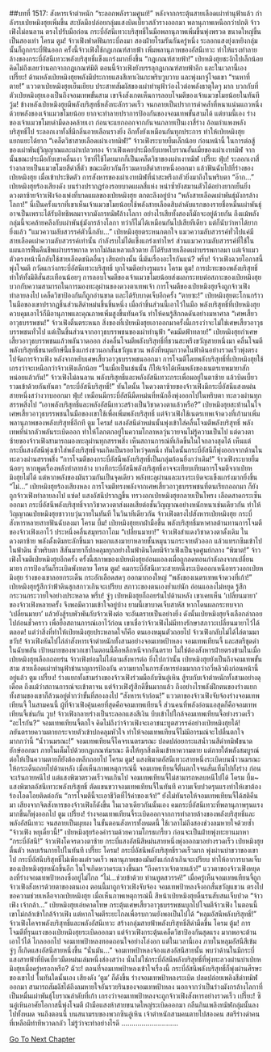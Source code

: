 ##บทที่ 1517: สังหารเจ้าตำหนัก
“ระลอกพลังรวมศูนย์!”
หลังจากกระตุ้นสายเลือดเผ่าทำนุฟ้าแล้ว กำลังรบเป่ยหมิงฮุยเพิ่มขึ้น สะบัดมือปล่อยกลุ่มแสงบิดเบี้ยวสลัวรางออกมา พลานุภาพเหนือกว่าปกติ
จ้าวเฟิงไม่ลนลาน ตรงไปรับมือก่อน กระบี่อัสนีเทวะบริสุทธิ์ในมือพลานุภาพเพิ่มขึ้นพุ่งพรวด ขนาดใหญ่ขึ้นเป็นสองเท่า
โครม ตูม!
จ้าวเฟิงฟาดฟันกระบี่ลงมา สองฝ่ายโรมรันกันครู่หนึ่ง ระลอกแสงยุ่งเหยิงกลุ่มนั้นก็ถูกกระบี่ฟันออก
ครั้งนี้จ้าวเฟิงใช้กฎเกณฑ์สายฟ้า เพิ่มพลานุภาพของอัสนีเทวะ ทำให้แรงทำลายล้างของกระบี่อัสนีเทวะพลังบริสุทธิ์แข็งแกร่งมากยิ่งขึ้น
“กฎเกณฑ์สายฟ้า!”
เป่ยหมิงฮุยชะงักไปเล็กน้อย
คิดไม่ถึงเลยว่านอกจากกฎเกณฑ์มิติ ตอนนี้จ้าวเฟิงยังบรรลุกฎเกณฑ์สายฟ้าอีก
และในเวลานี้เอง
เปรี๊ยะ!
ด้านหลังเป่ยหมิงฮุยพลังมีประกายแสงสีเทาเงินกะพริบวูบวาบ และพุ่งมาจู่โจมเขา
“รนหาที่ตาย!”
แววตาเป่ยหมิงฮุยเย็นเยียบ
ประสาทสัมผัสของเผ่าทำนุฟ้าว่องไวต่อพลังธาตุใดๆ มาก บวกกับที่ตัวเป่ยหมิงฮุยเองเป็นถึงจอมเทพขั้นสาม เขาจึงสังเกตเห็นการลอบโจมตีของเจ้าแมวขโมยน้อยในทันที
วู้ม!
ข้างหลังเป่ยหมิงฮุยมีพลังบริสุทธิ์หลั่งทะลักรวดเร็ว จนกลายเป็นปราการดำคล้ำที่หนาแน่นแถวหนึ่ง
ด้วยพลังของเจ้าแมวขโมยน้อย ยากจะทำลายปราการป้องกันของจอมเทพขั้นสามได้
แต่ยามนี้เอง ร่างของเจ้าแมวขโมยดำมืดลงคล้ายเงา ก่อนจะแยกออกจากกันจนกลายเป็นเงาสี่ร่าง อ้อมกำแพงพลังบริสุทธิ์ไป
ระลอกเงาทั้งสี่มีกลิ่นอายเลือนรางยิ่ง อีกทั้งยังเหมือนกันทุกประการ ทำให้เป่ยหมิงฮุยแยกแยะได้ยาก
“เคล็ดวิชาสายเลือดเผ่าเงาทมิฬ!”
จ้าวเฟิงระบายยิ้มเล็กน้อย
ก่อนหน้านี้ ในการต่อสู้ของเผ่าพันธุ์วิญญาณและเผ่าเปลวทอง จ้าวเฟิงเคยประมือกับเทพโบราณอั้นเมี่ยของเผ่าเงาทมิฬ จากนั้นขณะประมือกับเขาคลื่นเงา วิชาที่ใช้โดยมากก็เป็นเคล็ดวิชาของเผ่าเงาทมิฬ
เปรี๊ยะ ฟุ่บ!
ระลอกเงาสี่ร่างกลายเป็นแมวขโมยสีดำสี่ตัว ขณะเดียวกันก็รวมดาบสีดำสายหนึ่งออกมา แล้วฟันฉับไปที่ร่างของเป่ยหมิงฮุย
เมื่อเข้าประชิดตัว การสังหารของเผ่าเงาทมิฬที่น่าสะพรึงกลัวยิ่งมาถึงในพริบตา
“อ๊าก…”
เป่ยหมิงฮุยร้องเสียงดัง บนร่างปรากฏร่องรอยบาดแผลสี่แห่ง หนำซ้ำยังสมานตัวได้อย่างยากเย็นยิ่ง
ดวงตาซ้ายจ้าวเฟิงจ้องเพ่งที่บาดแผลของเป่ยหมิงฮุย ตกตะลึงอยู่บ้าง “พลังสายเลือดเผ่าพันธุ์มังกรล้างโลกา!”
นี่เป็นครั้งแรกที่เขาเห็นเจ้าแมวขโมยน้อยใช้พลังสายเลือดสิบลำดับแรกของรายชื่อหมื่นเผ่าพันธุ์ อาจเป็นเพราะได้รับอิทธิพลมาจากมังกรทมิฬล้างโลกา อย่างไรเสียทั้งสองก็มักจะอยู่ด้วยกัน
ถึงแม้พลังกลุ่มนี้จะคล้ายคลึงกับเผ่าพันธุ์มังกรล้างโลกา ทว่าก็ไม่ได้เหมือนกันไปเสียทีเดียว แต่ก็นับว่าหาได้ยากยิ่งแล้ว
“แมวความลับสวรรค์ตัวนี้กลับ…”
เป่ยหมิงฮุยตระหนกตกใจ
แมวความลับสวรรค์ทั่วไปแค่มีสายเลือดเผ่าความลับสวรรค์เท่านั้น กำลังรบไม่ได้แข็งแกร่งเท่าไหร่
ส่วนแมวความลับสวรรค์ที่ใช้ในแผนการฟื้นคืนชีพเผ่าบรรพกาล หากไม่ล้มเหลวแล้วตาย ก็ได้รับสายเลือดเผ่าบรรพกาลมา
แต่เจ้าแมวตัวตรงหน้านี้กลับใช้สายเลือดชนิดอื่นๆ เสียอย่างนั้น นี่มันเรื่องอะไรกันแน่?
พรึ่บ!
จ้าวเฟิงฉวยโอกาสนี้พุ่งโจมตี กวัดแกว่งกระบี่อัสนีเทวะบริสุทธิ์ บุกโจมตีอย่างรุนแรง
โครม ตูม!
การปะทะของพลังบริสุทธิ์ ทำให้ทั้งมิติสั่นสะเทือนน้อยๆ
การลอบโจมตีของเจ้าแมวขโมยน้อยส่งผลกระทบต่อสภาะของเป่ยหมิงฮุย บวกกับความสามารถในการมองทะลุผ่านของดวงตาเทพเจ้า การโจมตีของเป่ยหมิงฮุยจึงถูกจ้าวเฟิงทำลายลงไป เคล็ดวิชาป้องกันก็ถูกอ่านขาด และได้รับบาดเจ็บอีกครั้ง
“ตายซะ!”
เป่ยหมิงฮุยตะโกนกร้าว ในมือของเขาปรากฏชิ้นส่วนสีดำหม่นขึ้นชิ้นหนึ่ง
เมื่อกำชิ้นส่วนนี้เอาไว้ในมือ พลังบริสุทธิ์ที่เป่ยหมิงฮุยควบคุมเอาไว้ก็มีอานุภาพและคุณภาพเพิ่มสูงขึ้นทันควัน ทำให้คนรู้สึกกดดันอย่างมหาศาล
“เศษเสี้ยวอาวุธบรรพชน!”
จ้าวเฟิงตื่นตระหนก
สิ่งของที่เป่ยหมิงฮุยเอาออกมาครั้งนี้เกรงว่าจะไม่ใช่เศษเสี้ยวอาวุธบรรพชนทั่วไป แต่เป็นชิ้นส่วนจากอาวุธบรรพชนของเผ่าทำนุฟ้า
“คมมีดฟ้าทลาย!”
เป่ยหมิงฮุยกำเศษเสี้ยวอาวุธบรรพชนแล้วพลันวาดออก ส่งคลื่นโจมตีพลังบริสุทธิ์ที่ชวนสะพรึงขวัญสายหนึ่งมา
คลื่นโจมตีพลังบริสุทธิ์ขนาดยักษ์นี้แข็งแกร่งชวนอกสั่นขวัญแขวน พลังที่หมุนกวาดในฟ้าดินอย่างรวดเร็วพุ่งตรงไปจัดการจ้าวเฟิง
หลังจากหยิบเศษเสี้ยวอาวุธบรรพชนออกมา การโจมตีโดยพลังบริสุทธิ์ที่เป่ยหมิงฮุยใช้เกรงว่าจะเหนือกว่าจ้าวเฟิงเล็กน้อย
“ในเมื่อเป็นเช่นนั้น ก็ให้เจ้าได้เห็นพลังของเนตรเทพมายาสักหน่อยแล้วกัน!”
จ้าวเฟิงไม่ลนลาน พลังบริสุทธิ์และพลังอัสนีเทวะกระเพื่อมอยู่ในตาซ้าย แล้วบิดเบี้ยวรวมเข้าด้วยกันทันตา
“กระบี่อัสนีบริสุทธิ์!”
ทันใดนั้น ในดวงตาซ้ายของจ้าวเฟิงมีกระบี่อัสนีแสงหม่นสายหนึ่งสว่างวาบออกมา
ฟุ่บ!
เหมือนมีกระบี่อัสนีมืดหม่นที่หนักอึ้งพุ่งออกไปในพริบตา ทะลวงผ่านทุกสรรพสิ่งไป
“เอาพลังบริสุทธิ์และพลังอัสนีเทวะสร้างเป็นวิชาดวงตาแล้วหรือ?”
เป่ยหมิงฮุยสะท้านในใจ
เศษเสี้ยวอาวุธบรรพชนในมือของเขาใช้เพื่อเพิ่มพลังบริสุทธิ์
แต่จ้าวเฟิงใช้เนตรเทพเจ้าดวงที่เก้ามาเพิ่มพลานุภาพของพลังบริสุทธิ์อีกที
ตูม โครม!
แสงอัสนีดำหม่นนั้นพุ่งเข้าใส่คลื่นโจมตีพลังบริสุทธิ์ พลังเทพที่น่ากลัวพลันระเบิดออก ทำให้โลกตกอยู่ในความโกลาหลวุ่นวายจนไม่รู้ความเป็นไป
แต่ดวงตาซ้ายของจ้าวเฟิงสามารถมองทะลุผ่านทุกสรรพสิ่ง เห็นสถานการณ์ที่เกิดขึ้นในใจกลางสุดได้
เห็นแต่กระบี่แสงอัสนีพุ่งเข้าใส่พลังบริสุทธิ์จนเกิดเป็นรอยโหว่จุดหนึ่ง
ทันใดนั้นกระบี่อัสนีก็พุ่งออกจากด้านใน ทะลวงผ่านสรรพสิ่ง
“การโจมตีของกระบี่อัสนีพลังบริสุทธิ์เป็นกลุ่มก้อนยิ่งกว่าเดิม!”
จ้าวเฟิงระบายยิ้มน้อยๆ
หากพูดเรื่องพลังทำลายล้าง บางทีกระบี่อัสนีพลังบริสุทธิ์อาจจะเทียบเทียมการโจมตีจากเป่ยหมิงฮุยไม่ได้ แต่หากพลังของมันรวมกันเป็นจุดเดียว พลังทะลุผ่านและแรงระเบิดจะแข็งแกร่งมากยิ่งขึ้น
“ไม่…”
เป่ยหมิงฮุยร้องเสียงหลง การโจมตีทรงพลังจากเศษเสี้ยวอาวุธบรรพชนที่ตนเรียกออกมา ก็ยังถูกจ้าวเฟิงทำลายลงไป
แซ่ด!
แสงอัสนีปรากฏขึ้น ทรวงอกเป่ยหมิงฮุยกลายเป็นโพรง เลือดสาดกระเซ็นออกมา
กระบี่อัสนีพลังบริสุทธิ์จากวิชาดวงตาส่งผลเสียต่อชั้นวิญญาณอย่างหนักหนาเช่นเดียวกัน ทำให้วิญญาณเป่ยหมิงฮุยชาวาบวุ่นวายในทันที
ในวินาทีเดียวกัน จ้าวเฟิงตรงไปสังหารเป่ยหมิงฮุย กระบี่สังหารหลายสายฟันฉับลงมา
โครม บึ้ม!
เป่ยหมิงฮุยยกฝ่ามือขึ้น พลังบริสุทธิ์มหาศาลต้านทานการโจมตีของจ้าวเฟิงเอาไว้ ประหนึ่งคลื่นสมุทรถาโถม
“เปลี่ยนมายา!”
จ้าวเฟิงสำแดงวิชาดวงตาดั้งเดิม
ในดวงตาซ้าย พลังดั้งเดิมทะลักขึ้นมา หมอกแสงมายาหลายชั้นหมุนวนกระจายตัวออก แล้วแทรกซึมเข้าไปในฟ้าดิน
ชั่วพริบตา สีสันมายาก็ปกคลุมทุกอย่างในฟ้าดินโดยมีจ้าวเฟิงเป็นจุดศูนย์กลาง
“พิฆาต!”
จ้าวเฟิงโจมตีเป่ยหมิงฮุยอีกครั้ง
ครั้งนี้สภาพของเป่ยหมิงฮุยอ่อนแอลงเมื่อถูกลดทอนกำลังลงจากเปลี่ยนมายา การป้องกันก็ระเบิดพังทลาย
โครม ตูม!
คมกระบี่อัสนีเทวะสายหนึ่งระเบิดออกเหนือทรวงอกเป่ยหมิงฮุย
ร่างของเขาลอยกระเด็น กระอักเลือดสดๆ ออกมากองใหญ่
“พลังของเนตรเทพเจ้าดวงที่เก้า!”
เป่ยหมิงฮุยรู้สึกว่าฟ้าดินสุกสกาวเกินจะเปรียบ สภาวะของตนเองย่ำแย่นัก อ่อนแอลงไม่หยุด รู้สึกกระวนกระวายใจอย่างประหลาด
พรึ่บ!
จู่ๆ เป่ยหมิงฮุยก็ถอยร่นไปด้านหลัง
เขาเคยเห็น ‘เปลี่ยนมายา’ ของจ้าวเฟิงหลายครั้ง จึงพอมีความเข้าใจอยู่บ้าง
ยามนี้เขาบาดเจ็บสาหัส หากโดนผลกระทบจาก ‘เปลี่ยนมายา’ แล้วยังสู้รบพัวพันกับจ้าวเฟิงต่อ จะอันตรายเป็นอย่างยิ่ง
ดังนั้นเป่ยหมิงฮุยจึงเลือกล่าถอยไปก่อนชั่วคราว เพื่อยื้อสถานการณ์เอาไว้ก่อน
เขาเชื่อว่าจ้าวเฟิงไม่มีทางรักษาสภาวะเปลี่ยนมายาไว้ได้ตลอด!
แต่ว่าสิ่งที่ทำให้เป่ยหมิงฮุยประหลาดใจก็คือ ตนเองหมุนตัวถอยไป จ้าวเฟิงกลับไม่ได้ไล่ตามมา
ขวับ!
จ้าวเฟิงหันไปไล่ล่าสังหารเจ้าตำหนักทั้งสามอย่างจอมเทพป้าหลง จอมเทพเทียนจี้ และสตรีชุดดำในฉับพลัน
เป้าหมายของพวกเขาในตอนนี้คือหลีกหนีจากอันตราย ไม่ใช่ต้องสังหารฝ่ายตรงข้ามในเมื่อเป่ยหมิงฮุยเลือกถอยร่น จ้าวเฟิงย่อมไม่ไล่ตามสังหารต่อ
ยิ่งไปกว่านั้น เป่ยหมิงฮุยยังเป็นถึงจอมเทพขั้นสาม สายเลือดเผ่าทำนุฟ้าชำนาญการป้องกัน ความยากในการสังหารย่อมมากกว่าอวี่หลิวผิงก่อนหน้านี้อยู่แล้ว
ตูม เปรี้ยง!
ร่างแยกทั้งสามร่างของจ้าวเฟิงร่วมมือกับซินอู๋เหิน สู้รบกับเจ้าตำหนักทั้งสามอย่างดุเดือด
ถึงแม้ว่าสถานการณ์จะเข้าตาจน แต่จ้าวเฟิงรู้สึกดีขึ้นมากแล้ว ถึงอย่างไรพลังฝึกตนของร่างแยกทั้งสามของเขาก็ล้วนอยู่ต่ำกว่าขั้นที่สองลงไป
“สังหารเจ้าก่อน!”
แววตาของจ้าวเฟิงจับจ้องร่างจอมเทพเทียนจี้
ในสามคนนี้ ผู้ที่จ้าวเฟิงคุ้นเคยที่สุดคือจอมเทพเทียนจี้ ส่วนคนที่พลังอ่อนแอสุดก็คือจอมเทพเทียนจี้เช่นกัน
วูบ!
จ้าวเฟิงกลายร่างเป็นระลอกแสงสีเงิน บีบเข้าไปใกล้จอมเทพเทียนจี้อย่างรวดเร็ว
“อะไรกัน?”
จอมเทพเทียนจี้ตกใจ คิดไม่ถึงว่าจ้าวเฟิงจะเอาชนะทูตสวรรค์อย่างเป่ยหมิงฮุยได้!
ภยันตรายความตายกระจายตัวเข้าปกคลุมหัวใจ ทำให้จอมเทพเทียนจี้ไม่มีอารมณ์จะไปตื่นตกใจมากกว่านี้
“น้ำวนมรณะ!”
จอมเทพเทียนจี้โคจรเนตรมรณะ ปลดปล่อยกระแสน้ำวนสีดำทมิฬขนาดยักษ์ออกมา ภายในเต็มไปด้วยกฎเกณฑ์มรณะ ดึงให้ทุกสิ่งเดินเข้าหาความตาย
แต่ภายใต้พลังสมบูรณ์ ต่อให้เป็นความตายก็ยังต้องหลีกถอยไป
โครม ตูม!
แสงพิฆาตอัสนีเทวะสายหนึ่งระเบิดบนน้ำวนมรณะให้กระเด็นถอยไปด้านหลัง
เมื่อเห็นภาพเหตุการณ์นี้ จอมเทพเทียนจี้ตื่นตกใจจนสั่นเทิ้มไปทั้งร่าง ก่อนจะเร้นกายหนีไป
แต่แสงพิฆาตรวดเร็วจนเกินไป จอมเทพเทียนจี้ไม่สามารถหลบหนีไปได้
โครม บึ้ม~
แสงพิฆาตอัสนีเทวะพลังบริสุทธิ์ ตัดแขนขวาจอมเทพเทียนจี้ในทันที ความเจ็บปวดรุนแรงทำให้เขาต้องร้องโอดโอยติดต่อกัน
“การโจมตีนี้จะเอาชีวิตที่ไร้ค่าของเจ้า!”
ยังไม่ทันรอให้จอมเทพเทียนจี้ได้สติคืนมา เสียงจากจิตสังหารของจ้าวเฟิงก็ดังขึ้น
ในเวลาเดียวกันนั้นเอง คมกระบี่อัสนีเทวะที่พลานุภาพรุนแรงมากขึ้นก็พุ่งออกไป
ตูม เปรี้ยง!
ร่างจอมเทพเทียนจี้ระเบิดออกจากการทำลายล้างของพลังบริสุทธิ์และพลังอัสนีเทวะ จนสลายเป็นผุยผง
ในขั้นตอนสังหารทั้งหมดนี้ ใช้เวลาไม่ถึงสองช่วงลมหายใจด้วยซ้ำ
“จ้าวเฟิง หยุเดี๋ยวนี้!”
เป่ยหมิงฮุยร้องคำรามด้วยความโกรธเกรี้ยว ก่อนจะเป็นฝ่ายพุ่งทะยานมาหา
“กระบี่อัสนี!”
จ้าวเฟิงโคจรดวงตาซ้าย กระบี่แสงอัสนีสีหม่นสายหนึ่งพุ่งออกมาอย่างรวดเร็ว
เป่ยหมิงฮุยตื่นตัว หลบเร้นกายไปในทันที
เปรี๊ยะ โครม!
กระบี่อัสนีพลังบริสุทธิ์รวดเร็วมาก พุ่งผ่านบ่าขวาของเขาไป
กระบี่อัสนีบริสุทธิ์ไม่เพียงแต่รวดเร็ว พลานุภาพของมันยังแก่กล้าเกินจะเปรียบ ทำให้อาการบาดเจ็บของเป่ยหมิงฮุยหนักขึ้นอีก ในใจเกิดหวาดระแวงขึ้นมา
“ถึงคราวเจ้าตายแล้ว!”
แววตาของจ้าวเฟิงหยุดลงที่ร่างจอมเทพป้าหลงซึ่งอยู่ไม่ไกล
“ไม่…ช่วยข้าด้วย ท่านทูตสวรรค์!”
เมื่อครู่เห็นจอมเทพเทียนจี้ถูกจ้าวเฟิงสังหารด้วยตาของตนเอง ตอนนี้มาถูกจ้าวเฟิงจับจ้อง จอมเทพป้าหลงจึงอกสั่นขวัญแขวน ตรงไปขอความช่วยเหลือจากเป่ยหมิงฮุย
เมื่อเห็นภาพเหตุการณ์นี้ สีหน้าเป่ยหมิงฮุยดิ้นรนสับสนเจ็บปวด
“จ้าวเฟิง เจ้ากล้า…”
เป่ยหมิงฮุยเอ่ยคาดโทษ กระตุ้นเศษเสี้ยวอาวุธบรรพชนบุกไปโจมตีจ้าวเฟิง
ในตอนนี้เขาไม่กล้าเข้าใกล้จ้าวเฟิง แต่หากโจมตีระยะไกลเพื่อรบกวนยังพอเป็นไปได้
“หลุมอัสนีพลังบริสุทธิ์!”
จ้าวเฟิงโคจรพลังบริสุทธิ์และพลังอัสนีเทวะ สร้างกลุ่มสายฟ้าพลังบริสุทธิ์สีดำมืดขึ้น
โครม ตู้ม!
การโจมตีที่รุนแรงของเป่ยหมิงฮุยระเบิดออกมา แต่จ้าวเฟิงกระตุ้นเคล็ดวิชาป้องกันสุดแรง มากพอจะต้านเอาไว้ได้
ไกลออกไป จอมเทพป้าหลงทอดถอนใจอย่างโล่งอก
แต่ในเวลานี้เอง ภายในหลุมอัสนีสีเข้ม จู่ๆ ก็เกิดแสงอัสนีสายหนึ่งขึ้น
“นั่นมัน…”
จอมเทพป้าหลงจ้องแสงอัสนีสายนั้น พบว่าด้านในมีกระบี่แสงสายฟ้าที่บิดเบี้ยวมืดหม่นเล่มหนึ่งส่องสว่าง
นั่นไม่ใช่กระบี่อัสนีพลังบริสุทธิ์ที่พุ่งทะลวงผ่านบ่าเป่ยหมิงฮุยเมื่อครู่หรอกหรือ?
ฉัวะ!
ตอนที่จอมเทพป้าหลงเข้าใจเรื่องนี้ กระบี่อัสนีพลังบริสุทธิ์ก็พุ่งผ่านศีรษะของเขาไป
ในทันใดนั้นเอง เสียงดัง ‘ตูม’ ก็ดังขึ้น ร่างจอมเทพป้าหลงระเบิด ปลดปล่อยเพลิงสีดำทมิฬออกมา สามารถสัมผัสได้ถึงลมหายใจอันรวยรินของจอมเทพป้าหลง
นอกจากว่าเป็นร่างมังกรล้างโลกาที่เป็นหมื่นเผ่าพันธุ์โบราณลำดับที่เก้า เกรงว่าจอมเทพป้าหลงจะถูกจ้าวเฟิงสังหารอย่างรวดเร็ว
เปรี๊ยะ!
ซินอู๋เหินอาศัยโอกาสนี้พุ่งโจมตี ฝ่ามือแสงห้าสายขนาดใหญ่ระเบิดออกมา กลืนกินเพลิงทมิฬกลุ่มนั้นลงไปทั้งหมด
จนถึงตอนนี้ บนสนามรบของพวกซินอู๋เหิน เจ้าตำหนักสามคนตายไปสองคน สตรีร่างดำคนที่เหลือมีท่าทีหวาดกลัว ไม่รู้ว่าจะทำอย่างไรดี
............................


[Go To Next Chapter]( ./374.md)